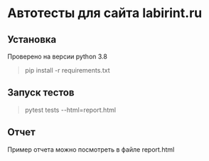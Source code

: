 # Автотесты для сайта labirint.ru

## Установка

Проверено на версии python 3.8
> pip install -r requirements.txt

## Запуск тестов
> pytest tests --html=report.html

## Отчет
Пример отчета можно посмотреть в файле report.html